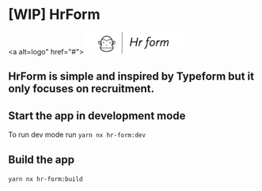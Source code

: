 # [WIP] HrForm

<a alt=logo" href="#"><img src="https://raw.githubusercontent.com/haku-d/hr-form/main/apps/hr-form/public/img/logo.png" height="45"/></a>

## HrForm is simple and inspired by Typeform but it only focuses on recruitment.

## Start the app in development mode

To run dev mode run `yarn nx hr-form:dev`

## Build the app

`yarn nx hr-form:build`
